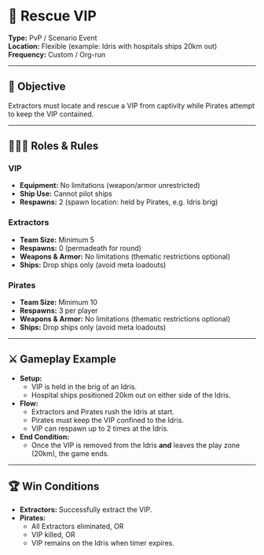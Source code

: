 # 🚨 Rescue VIP

**Type:** PvP / Scenario Event  
**Location:** Flexible (example: Idris with hospitals ships 20km out)  
**Frequency:** Custom / Org-run

---

## 🎯 Objective
Extractors must locate and rescue a VIP from captivity while Pirates attempt to keep the VIP contained.

---

## 🧑‍🤝‍🧑 Roles & Rules

### VIP
- **Equipment:** No limitations (weapon/armor unrestricted)
- **Ship Use:** Cannot pilot ships
- **Respawns:** 2 (spawn location: held by Pirates, e.g. Idris brig)

### Extractors
- **Team Size:** Minimum 5
- **Respawns:** 0 (permadeath for round)
- **Weapons & Armor:** No limitations (thematic restrictions optional)
- **Ships:** Drop ships only (avoid meta loadouts)

### Pirates
- **Team Size:** Minimum 10
- **Respawns:** 3 per player
- **Weapons & Armor:** No limitations (thematic restrictions optional)
- **Ships:** Drop ships only (avoid meta loadouts)

---

## ⚔️ Gameplay Example
- **Setup:**
    - VIP is held in the brig of an Idris.
    - Hospital ships positioned 20km out on either side of the Idris.
- **Flow:**
    - Extractors and Pirates rush the Idris at start.
    - Pirates must keep the VIP confined to the Idris.
    - VIP can respawn up to 2 times at the Idris.
- **End Condition:**
    - Once the VIP is removed from the Idris **and** leaves the play zone (20km), the game ends.

---

## 🏆 Win Conditions
- **Extractors:** Successfully extract the VIP.
- **Pirates:**
    - All Extractors eliminated, OR
    - VIP killed, OR
    - VIP remains on the Idris when timer expires.  
